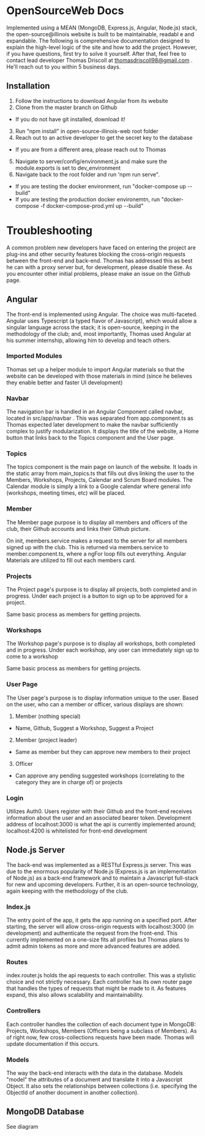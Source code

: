 # OpenSourceWeb Docs

Implemented using a MEAN (MongoDB, Express.js, Angular, Node.js) stack, the open-source@illinois website is built to be maintainable, readabl e and expandable. The following is comprehensive documentation designed to explain the high-level logic of the site and how to add the project. However, if you have questions, first try to solve it yourself. After that, feel free to contact lead developer Thomas Driscoll at thomasdriscoll98@gmail.com . He'll reach out to you within 5 business days.

## Installation
1) Follow the instructions to download Angular from its website
2) Clone from the master branch on Github
  - If you do not have git installed, download it!
3) Run "npm install" in open-source-illinois-web root folder
4) Reach out to an active developer to get the secret key to the database
  - If you are from a different area, please reach out to Thomas
5) Navigate to server/config/environment.js and make sure the module.exports is set to dev_environment
6) Navigate back to the root folder and run 'npm run serve".
  - If you are testing the docker environment, run "docker-compose up --build"
  - If you are testing the production docker environemtn, run "docker-compose -f docker-compose-prod.yml up --build"



# Troubleshooting
A common problem new developers have faced on entering the project are plug-ins and other security features blocking the cross-origin requests between the front-end and back-end. Thomas has addressed this as best he can with a proxy server but, for development, please disable these. As you encounter other initial problems, please make an issue on the Github page.

## Angular
The front-end is implemented using Angular. The choice was multi-faceted. Angular uses Typescript (a typed flavor of Javascript), which would allow a singular language across the stack; it is open-source, keeping in the methodology of the club; and, most importantly, Thomas used Angular at his summer internship, allowing him to develop and teach others.

### Imported Modules
Thomas set up a helper module to import Angular materials so that the website can be developed with those materials in mind (since he believes they enable better and faster UI development)

### Navbar
The navigation bar is handled in an Angular Component called navbar, located in src/app/navbar . This was separated from app.component.ts as Thomas expected later development to make the navbar sufficiently complex to justify modularization.
It displays the title of the website, a Home button that links back to the Topics component and the User page.

### Topics
The topics component is the main page on launch of the website. It loads in the static array from main_topics.ts that fills out divs linking the user to the Members, Workshops, Projects, Calendar and Scrum Board modules. The Calendar module is simply a link to a Google calendar where general info (workshops, meeting times, etc) will be placed.

### Member
The Member page purpose is to display all members and officers of the club, their Github accounts and links their Github picture.

On init, members.service makes a request to the server for all members signed up with the club. This is returned via members.service to member.component.ts, where a ngFor loop fills out everything. Angular Materials are utilized to fill out each members card.


### Projects
The Project page's purpose is to display all projects, both completed and in progress. Under each project is a button to sign up to be approved for a project. 

Same basic process as members for getting projects. 


### Workshops
The Workshop page's purpose is to display all workshops, both completed and in progress. Under each workshop, any user can immediately sign up to come to a workshop

Same basic process as members for getting projects. 

### User Page
The User page's purpose is to display information unique to the user. Based on the user, who can a member or officer, various displays are shown:
1) Member (nothing special)
- Name, Github, Suggest a Workshop, Suggest a Project
2) Member (project leader)
- Same as member but they can approve new members to their project
3) Officer 
- Can approve any pending suggested workshops (correlating to the category they are in charge of) or projects

### Login
Utilizes Auth0. Users register with their Github and the front-end receives information about the user and an associated bearer token. Development address of localhost:3000 is what the api is currently implemented around; localhost:4200 is whitelisted for front-end development




## Node.js Server
The back-end was implemented as a RESTful Express.js server. This was due to the enormous popularity of Node.js (Express.js is an implementation of Node.js) as a back-end framework and to maintain a Javascript full-stack for new and upcoming developers. Further, it is an open-source technology, again keeping with the methodology of the club.

### Index.js
The entry point of the app, it gets the app running on a specified port. After starting, the server will allow cross-origin requests with localhost:3000 (in development) and authenticate the request from the front-end. This currently implemented on a one-size fits all profiles but Thomas plans to admit admin tokens as more and more advanced features are added. 

### Routes
index.router.js holds the api requests to each controller. This was a stylistic choice and not strictly necessary. Each controller has its own router page that handles the types of requests that might be made to it. As features expand, this also allows scalability and maintainability.

### Controllers
Each controller handles the collection of each document type in MongoDB: Projects, Workshops, Members (Officers being a subclass of Members). As of right now, few cross-collections requests have been made. Thomas will update documentation if this occurs.

### Models
The way the back-end interacts with the data in the database. Models "model" the attributes of a document and translate it into a Javascript Object. It also sets the relationships between collections (i.e. specifying the ObjectId of another document in another collection).

## MongoDB Database
See diagram